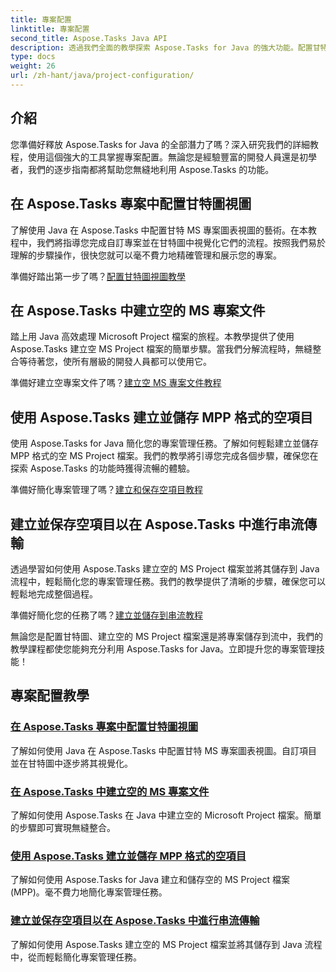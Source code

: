 ```yaml
---
title: 專案配置
linktitle: 專案配置
second_title: Aspose.Tasks Java API
description: 透過我們全面的教學探索 Aspose.Tasks for Java 的強大功能。配置甘特圖、建立 MS 專案文件並簡化專案管理。
type: docs
weight: 26
url: /zh-hant/java/project-configuration/
---
```

## 介紹

您準備好釋放 Aspose.Tasks for Java 的全部潛力了嗎？深入研究我們的詳細教程，使用這個強大的工具掌握專案配置。無論您是經驗豐富的開發人員還是初學者，我們的逐步指南都將幫助您無縫地利用 Aspose.Tasks 的功能。

## 在 Aspose.Tasks 專案中配置甘特圖視圖

了解使用 Java 在 Aspose.Tasks 中配置甘特 MS 專案圖表視圖的藝術。在本教程中，我們將指導您完成自訂專案並在甘特圖中視覺化它們的流程。按照我們易於理解的步驟操作，很快您就可以毫不費力地精確管理和展示您的專案。

準備好踏出第一步了嗎？[配置甘特圖視圖教學](./configure-gantt-chart/)

## 在 Aspose.Tasks 中建立空的 MS 專案文件

踏上用 Java 高效處理 Microsoft Project 檔案的旅程。本教學提供了使用 Aspose.Tasks 建立空 MS Project 檔案的簡單步驟。當我們分解流程時，無縫整合等待著您，使所有層級的開發人員都可以使用它。

準備好建立空專案文件了嗎？[建立空 MS 專案文件教程](./create-empty-project-file/)

## 使用 Aspose.Tasks 建立並儲存 MPP 格式的空項目

使用 Aspose.Tasks for Java 簡化您的專案管理任務。了解如何輕鬆建立並儲存 MPP 格式的空 MS Project 檔案。我們的教學將引導您完成各個步驟，確保您在探索 Aspose.Tasks 的功能時獲得流暢的體驗。

準備好簡化專案管理了嗎？[建立和保存空項目教程](./create-save-mpp/)

## 建立並保存空項目以在 Aspose.Tasks 中進行串流傳輸

透過學習如何使用 Aspose.Tasks 建立空的 MS Project 檔案並將其儲存到 Java 流程中，輕鬆簡化您的專案管理任務。我們的教學提供了清晰的步驟，確保您可以輕鬆地完成整個過程。

準備好簡化您的任務了嗎？[建立並儲存到串流教程](./create-save-stream/)

無論您是配置甘特圖、建立空的 MS Project 檔案還是將專案儲存到流中，我們的教學課程都使您能夠充分利用 Aspose.Tasks for Java。立即提升您的專案管理技能！
## 專案配置教學
### [在 Aspose.Tasks 專案中配置甘特圖視圖](./configure-gantt-chart/)
了解如何使用 Java 在 Aspose.Tasks 中配置甘特 MS 專案圖表視圖。自訂項目並在甘特圖中逐步將其視覺化。
### [在 Aspose.Tasks 中建立空的 MS 專案文件](./create-empty-project-file/)
了解如何使用 Aspose.Tasks 在 Java 中建立空的 Microsoft Project 檔案。簡單的步驟即可實現無縫整合。
### [使用 Aspose.Tasks 建立並儲存 MPP 格式的空項目](./create-save-mpp/)
了解如何使用 Aspose.Tasks for Java 建立和儲存空的 MS Project 檔案 (MPP)。毫不費力地簡化專案管理任務。
### [建立並保存空項目以在 Aspose.Tasks 中進行串流傳輸](./create-save-stream/)
了解如何使用 Aspose.Tasks 建立空的 MS Project 檔案並將其儲存到 Java 流程中，從而輕鬆簡化專案管理任務。